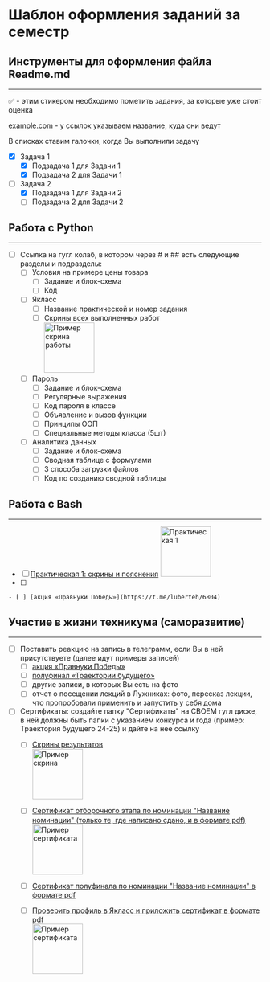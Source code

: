# Шаблон оформления заданий за семестр

## Инструменты для оформления файла Readme.md
____

:white_check_mark: - этим стикером необходимо пометить задания, за которые уже стоит оценка 

[example.com](http://example.com) - у ссылок указываем название, куда они ведут

В списках ставим галочки, когда Вы выполнили задачу
- [X] Задача 1
    - [X] Подзадача 1 для Задачи 1
    - [X] Подзадача 2 для Задачи 1
- [ ] Задача 2
    - [X] Подзадача 1 для Задачи 2
    - [ ] Подзадача 2 для Задачи 2
     
## Работа с Python
____
- [ ] Ссылка на гугл колаб, в котором через # и ## есть следующие разделы и подразделы:
    - [ ] Условия на примере цены товара
        - [ ] Задание и блок-схема
        - [ ] Код  
    - [ ] Якласс
        - [ ] Название практической и номер задания
        - [ ] Скрины всех выполненных работ
              <br><img src="https://github.com/user-attachments/assets/7cb442d3-1c6f-4d39-afe2-c31a3ae46cf3" alt="Пример скрина работы" height="100" />
    - [ ] Пароль
        - [ ] Задание и блок-схема
        - [ ] Регулярные выражения
        - [ ] Код пароля в классе
        - [ ] Объявление и вызов функции
        - [ ] Принципы ООП
        - [ ] Специальные методы класса (5шт)
    - [ ] Аналитика данных
        - [ ] Задание и блок-схема
        - [ ] Сводная таблице с формулами 
        - [ ] 3 способа загрузки файлов
        - [ ] Код по созданию сводной таблицы
     
## Работа с Bash
____
- [ ] [Практическая 1: скрины и пояснения](http://example.com)
    <img src="https://github.com/user-attachments/assets/f2eaed6a-8115-44b2-a7b0-3f0240d8a262" alt="Практическая 1" height="100" />
- [ ] 

    - [ ] [акция «Правнуки Победы»](https://t.me/luberteh/6804)
## Участие в жизни техникума (саморазвитие)
____
- [ ] Поставить реакцию на запись в телеграмм, если Вы в ней присутствуете (далее идут примеры записей)
    - [ ] [акция «Правнуки Победы»](https://t.me/luberteh/6804)
    - [ ] [полуфинал «Траектории будущего»](https://t.me/luberteh/6770)
    - [ ] другие записи, в которых Вы есть на фото
    - [ ] отчет о посещении лекций в Лужниках: фото, пересказ лекции, что пропробовали применить и запустить у себя дома
- [ ] Сертификаты: создайте папку "Сертификаты" на СВОЕМ гугл диске, в ней должны быть папки с указанием конкурса и года (пример: Траектория будущего 24-25) и дайте на нее ссылку
    - [ ] [Скрины результатов](http://example.com)          
          <img src="https://github.com/user-attachments/assets/6bfbacac-6292-4912-9760-b6b4bd313237" alt="Пример скрина" height="100" />
    - [ ] [Сертификат отборочного этапа по номинации "Название номинации" (только те, где написано сдано, и в формате pdf)](http://example.com)
          <img src="https://github.com/user-attachments/assets/507acbcd-62ab-4071-824b-bd6c733cd28c" alt="Пример сертификата" height="100" />
    - [ ] [Сертификат полуфинала по номинации "Название номинации" в формате pdf](http://example.com)
    - [ ] [Проверить профиль в Якласс и приложить сертификат в формате pdf](https://www.yaklass.ru/)
          <br><img src="https://github.com/user-attachments/assets/884d4fa3-e347-4daa-90bd-7e1e394b91ca" alt="Пример сертификата" height="100" />

